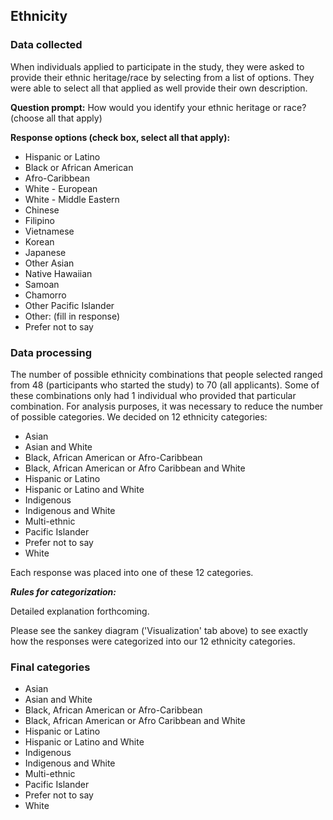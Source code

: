 ## Ethnicity    

### Data collected     

When individuals applied to participate in the study, they were asked to provide
their ethnic heritage/race by selecting from a list of options. They were able 
to select all that applied as well provide their own description.   

**Question prompt:** How would you identify your ethnic heritage or race? 
(choose all that apply)   

**Response options (check box, select all that apply):**    

- Hispanic or Latino    
- Black or African American    
- Afro-Caribbean    
- White - European    
- White - Middle Eastern    
- Chinese    
- Filipino    
- Vietnamese    
- Korean  
- Japanese  
- Other Asian  
- Native Hawaiian  
- Samoan  
- Chamorro  
- Other Pacific Islander  
- Other: (fill in response)  
- Prefer not to say  





### Data processing  

The number of possible ethnicity combinations that people selected ranged from
48 (participants who started the study) to 70 (all applicants). Some of these 
combinations only had 1 individual who provided that particular combination. 
For analysis purposes, it was necessary to reduce the number of possible
categories. We decided on 12 ethnicity categories:   

- Asian                                                
- Asian and White                                    
- Black, African American or Afro-Caribbean          
- Black, African American or Afro Caribbean and White  
- Hispanic or Latino                                 
- Hispanic or Latino and White                       
- Indigenous                                         
- Indigenous and White                               
- Multi-ethnic                                       
- Pacific Islander                                   
- Prefer not to say                                  
- White     

Each response was placed into one of these 12 categories.    


***Rules for categorization:***    

Detailed explanation forthcoming.     


Please see the sankey diagram ('Visualization' tab above) to see exactly how 
the responses were categorized into our 12 ethnicity categories.    

### Final categories    

- Asian                                                
- Asian and White                                    
- Black, African American or Afro-Caribbean          
- Black, African American or Afro Caribbean and White  
- Hispanic or Latino                                 
- Hispanic or Latino and White                       
- Indigenous                                         
- Indigenous and White                               
- Multi-ethnic                                       
- Pacific Islander                                   
- Prefer not to say                                  
- White     


